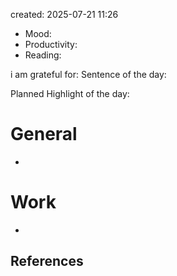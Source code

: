 

created: 2025-07-21 11:26

- Mood:
- Productivity:
- Reading:

i am grateful for:
Sentence of the day:

Planned Highlight of the day:

# General

- 


# Work

-  







## References

